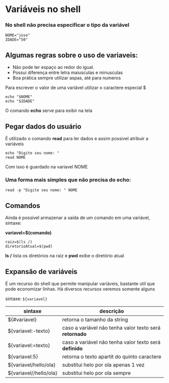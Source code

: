# Variáveis no shell 

### No shell não precisa especificar o tipo da variável
```
NOME="jose"
IDADE="50"
 ```

## Algumas regras sobre o uso de variaveis:

 * Não pode ter espaço ao redor do igual.
 * Possui diferença entre letra maiusculas e minusculas
 * Boa prática sempre utilizar aspas, até para numeros
 
Para escrever o valor de uma variável utilizar o caractere especial $
```
echo "$NOME"
echo "$IDADE"
```

O comando **echo** serve para exibir na tela


## Pegar dados do usuário 

É utilizado o comando **read** para ler dados e assim possivel atribuir a variáveis
```
echo "Digite seu nome: "
read NOME 
```

Com isso é guardado na variavel NOME

 
### Uma forma mais simples que não precisa do **echo**:

`read -p "Digite seu nome: " NOME `



## Comandos
Ainda é possivel armazenar a saída de um comando em uma variável, sintaxe:

**variavel=$(comando)**
```
raiz=$(ls /)
diretorioAtual=$(pwd)
```
**ls /** lista os diretórios na raiz e **pwd** exibe o diretório atual 

## Expansão de variáveis

É um recurso do shell que permite manipular variáveis, bastante util que pode economizar linhas.
Há diversos recursos veremos somente alguns

sintaxe:
`${variavel}`

  sintaxe    | descrição
-------------|---------
${#variavel} | retorna o tamanho da string
${variavel:-texto} | caso a variável não tenha valor texto será **retornado**
${variavel:=texto} | caso a variável não tenha valor texto será **definido**
${variavel:5}      | retorna o texto apartit do quinto caractere
${variavel/hello/ola} | substitui helo por ola apenas 1 vez
${variavel//hello/ola} | substitui helo por ola sempre









